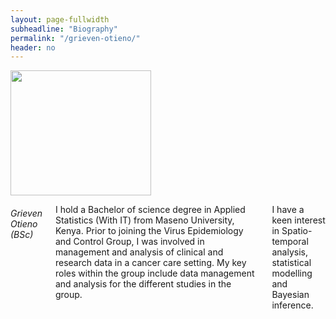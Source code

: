 ```yaml
---
layout: page-fullwidth
subheadline: "Biography"
permalink: "/grieven-otieno/"
header: no
---
```

<div class = "row">
<div class = "small-4 columns">
<img src="{{ site.url }}/images/Grieven-Otieno.jpeg" alt="" height="200" width="225">
</div>


<div class = "small-8 columns" >
<h6>Grieven Otieno (BSc)</h6>

<p class="text-justify">
I hold a Bachelor of science degree in Applied Statistics (With IT) from Maseno University, Kenya.
Prior to joining the Virus Epidemiology and Control Group, I was involved in management and analysis of clinical and research data in a cancer care setting.
My key roles within the group include data management and analysis for the different studies in the group.
</p>

<p class="text-justify">
I have a keen interest in Spatio-temporal analysis, statistical modelling and Bayesian inference.
</p>

</div>

